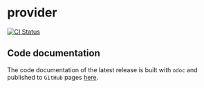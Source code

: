 # provider

[![CI Status](https://github.com/mbarbin/provider/workflows/ci/badge.svg)](https://github.com/mbarbin/provider/actions/workflows/ci.yml)

## Code documentation

The code documentation of the latest release is built with `odoc` and published
to `GitHub` pages [here](https://mbarbin.github.io/provider).
